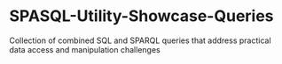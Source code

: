 # SPASQL-Utility-Showcase-Queries
Collection of combined SQL and SPARQL queries that address practical data access and manipulation challenges
